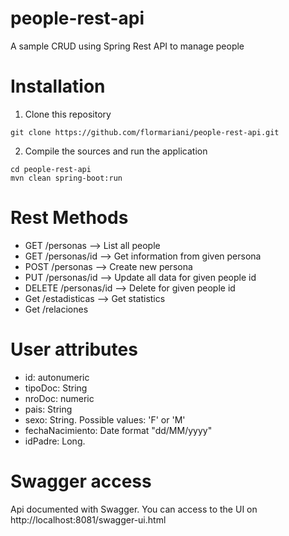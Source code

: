 # people-rest-api
A sample CRUD using Spring Rest API to manage people

# Installation

1. Clone this repository

```
git clone https://github.com/flormariani/people-rest-api.git
```

2. Compile the sources and run the application

```
cd people-rest-api
mvn clean spring-boot:run
```

# Rest Methods

* GET /personas --> List all people
* GET /personas/id --> Get information from given persona
* POST /personas --> Create new persona
* PUT /personas/id --> Update all data for given people id
* DELETE /personas/id --> Delete for given people id
* Get /estadisticas --> Get statistics
* Get /relaciones

# User attributes

* id: autonumeric
* tipoDoc: String
* nroDoc: numeric
* pais: String
* sexo: String. Possible values: 'F' or 'M'
* fechaNacimiento: Date format "dd/MM/yyyy"
* idPadre: Long.


# Swagger access

Api documented with Swagger. You can access to the UI on http://localhost:8081/swagger-ui.html